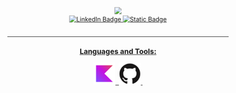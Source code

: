 <div id="header" align="center">
  <img src="https://img.championat.com/i/n/x/17121497591306419826.jpg" width="400"/>
</div>

<div id="badges" align="center">
  <a href="https://vk.com/veenorth">
    <img src="https://img.shields.io/badge/-VK?logo=VK&logoColor=blue&label=%D0%B2%D0%BA%D0%BE%D0%BD%D1%82%D0%B0%D0%BA%D1%82%D0%B5&labelColor=white&color=blue" alt="LinkedIn Badge"/>

  <a href="https://t.me/veenorth">
    <img src="https://img.shields.io/badge/Telegram-blue?logo=Telegram&logoColor=white" alt="Static Badge"
  </div>

  <div id="badges" align="center">
    <img src="https://komarev.com/ghpvc/?username=veenorth&style=flat-square&color=blue" alt=""/>
  </div>

  ---

  ### Languages and Tools:
  <div>
  <img src="https://raw.githubusercontent.com/devicons/devicon/ca28c779441053191ff11710fe24a9e6c23690d6/icons/kotlin/kotlin-original.svg" title="Kotlin" alt="Kotlin" width="50" height="50"/>&nbsp;
  <img src="https://raw.githubusercontent.com/devicons/devicon/ca28c779441053191ff11710fe24a9e6c23690d6/icons/github/github-original.svg" title="Kotlin" alt="Kotlin" width="50" height="50"/>&nbsp;
  </div>

